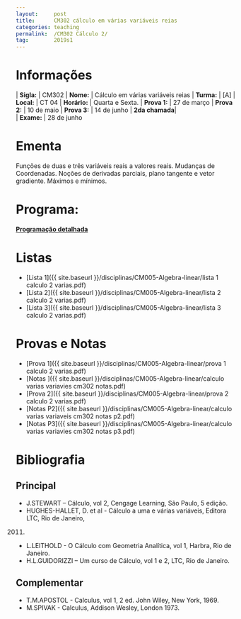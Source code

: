 ```yaml
---
layout:     post
title:      CM302 cálculo em várias variáveis reias
categories: teaching
permalink:  /CM302 Cálculo 2/
tag:        2019s1
---
```


# Informações

  | **Sigla:**   | CM302
  | **Nome:**    | Cálculo em várias variáveis reias
  | **Turma:**   | [A]
  | **Local:**   | CT 04
  | **Horário:** | Quarta e Sexta. 
  | **Prova 1:** | 27 de março
  | **Prova 2:** | 10 de maio
  | **Prova 3:** | 14 de junho
  | **2da chamada**|  
  | **Exame:**   | 28 de junho

# Ementa

  Funções de duas e três variáveis reais a valores reais. Mudanças de Coordenadas. Noções
de derivadas parciais, plano tangente e vetor gradiente. Máximos e mínimos. 

# Programa:
  
  **[Programação detalhada](http://www.mat.ufpr.br/documentos/programas/CM302.pdf)**
  
# Listas
  - [Lista 1]({{ site.baseurl }}/disciplinas/CM005-Algebra-linear/lista 1 calculo 2 varias.pdf)
  - [Lista 2]({{ site.baseurl }}/disciplinas/CM005-Algebra-linear/lista 2 calculo 2 varias.pdf)
  - [Lista 3]({{ site.baseurl }}/disciplinas/CM005-Algebra-linear/lista 3 calculo 2 varias.pdf)
  
# Provas e Notas 
  - [Prova 1]({{ site.baseurl }}/disciplinas/CM005-Algebra-linear/prova 1 calculo 2 varias.pdf)
  - [Notas ]({{ site.baseurl }}/disciplinas/CM005-Algebra-linear/calculo varias variavies cm302 notas.pdf)
  - [Prova 2]({{ site.baseurl }}/disciplinas/CM005-Algebra-linear/prova 2 calculo 2 varias.pdf)
  - [Notas P2]({{ site.baseurl }}/disciplinas/CM005-Algebra-linear/calculo varias variaveis cm302 notas p2.pdf)
  - [Notas P3]({{ site.baseurl }}/disciplinas/CM005-Algebra-linear/calculo varias variavies cm302 notas p3.pdf)
  
# Bibliografia

## Principal 

- J.STEWART – Cálculo, vol 2, Cengage Learning, São Paulo, 5 edição. 
- HUGHES-HALLET, D. et al - Cálculo a uma e várias variáveis, Editora LTC, Rio de Janeiro,
2011. 
- L.LEITHOLD - O Cálculo com Geometria Analítica, vol 1, Harbra, Rio de Janeiro.
- H.L.GUIDORIZZI – Um curso de Cálculo, vol 1 e 2, LTC, Rio de Janeiro.  

## Complementar

- T.M.APOSTOL - Calculus, vol 1, 2 ed. John Wiley, New York, 1969.
- M.SPIVAK - Calculus, Addison Wesley, London 1973.
